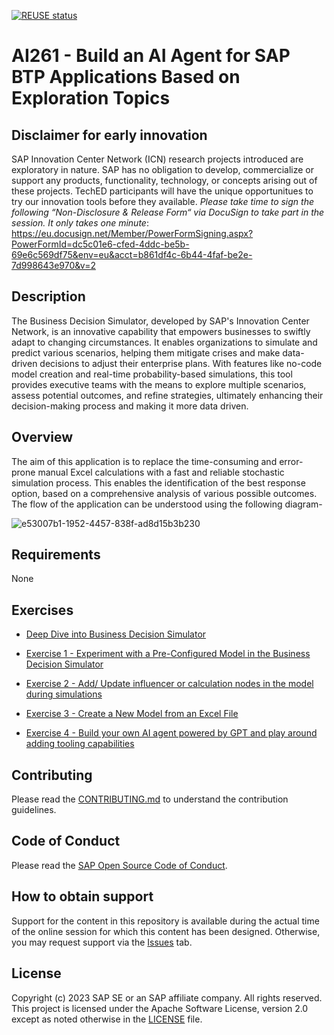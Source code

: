 [![REUSE status](https://api.reuse.software/badge/github.com/SAP-samples/teched2023-AI261)](https://api.reuse.software/info/github.com/SAP-samples/teched2023-AI261)

# AI261 - Build an AI Agent for SAP BTP Applications Based on Exploration Topics

## Disclaimer for early innovation

SAP Innovation Center Network (ICN) research projects introduced are exploratory in nature. SAP has no obligation to develop, commercialize or support any products, functionality, technology, or concepts arising out of these projects.
TechED participants will have the unique opportunitues to try our innovation tools before they available. *Please take time to sign the following “Non-Disclosure & Release Form“ via DocuSign to take part in the session. It only takes one minute*: https://eu.docusign.net/Member/PowerFormSigning.aspx?PowerFormId=dc5c01e6-cfed-4ddc-be5b-69e6c569df75&env=eu&acct=b861df4c-6b44-4faf-be2e-7d998643e970&v=2

## Description

The Business Decision Simulator,  developed by SAP's Innovation Center Network, is an innovative capability that empowers businesses to swiftly adapt to changing circumstances. It enables organizations to simulate and predict various scenarios, helping them mitigate crises and make data-driven decisions to adjust their enterprise plans. With features like no-code model creation and real-time probability-based simulations, this tool provides executive teams with the means to explore multiple scenarios, assess potential outcomes, and refine strategies, ultimately enhancing their decision-making process and making it more data driven.  

## Overview

The aim of this application is to replace the time-consuming and error-prone manual Excel calculations with a fast and reliable stochastic simulation process. This enables the identification of the best response option, based on a comprehensive analysis of various possible outcomes. 
The flow of the application can be understood using the following diagram-
 
![e53007b1-1952-4457-838f-ad8d15b3b230](https://github.com/SAP-samples/teched2023-AI261/assets/147400890/e6ce5360-997a-495a-a773-fdb713441ca9)


## Requirements

None

## Exercises


- [Deep Dive into Business Decision Simulator](exercises/ex0/)
  
- [Exercise 1 - Experiment with a Pre-Configured Model in the Business Decision Simulator ](exercises/ex1/)

- [Exercise 2 - Add/ Update influencer or calculation nodes in the model during simulations](exercises/ex2/)

- [Exercise 3 - Create a New Model from an Excel File](exercises/ex3/)

- [Exercise 4 - Build your own AI agent powered by GPT and play around adding tooling capabilities](exercises/ex4/)
    

  

## Contributing
Please read the [CONTRIBUTING.md](./CONTRIBUTING.md) to understand the contribution guidelines.

## Code of Conduct
Please read the [SAP Open Source Code of Conduct](https://github.com/SAP-samples/.github/blob/main/CODE_OF_CONDUCT.md).

## How to obtain support

Support for the content in this repository is available during the actual time of the online session for which this content has been designed. Otherwise, you may request support via the [Issues](../../issues) tab.

## License
Copyright (c) 2023 SAP SE or an SAP affiliate company. All rights reserved. This project is licensed under the Apache Software License, version 2.0 except as noted otherwise in the [LICENSE](LICENSES/Apache-2.0.txt) file.
